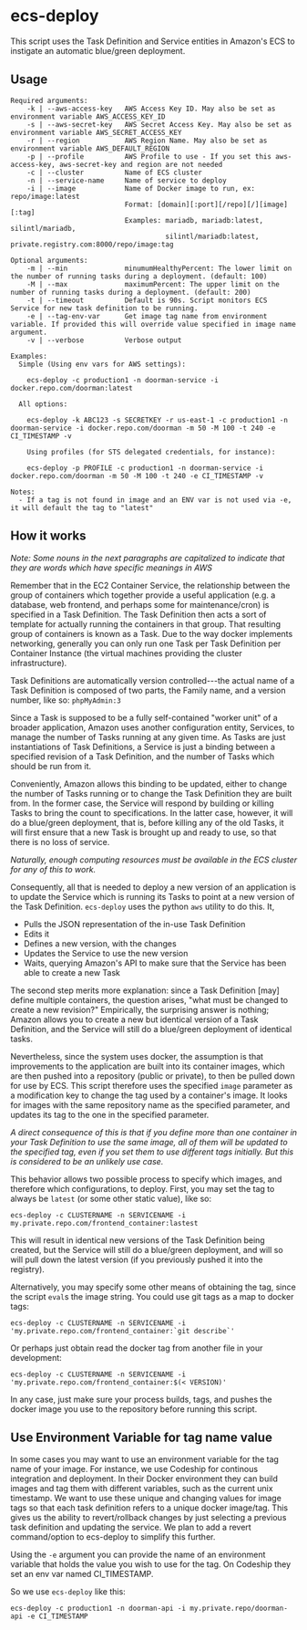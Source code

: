 ecs-deploy
=================

This script uses the Task Definition and Service entities in Amazon's ECS to instigate an automatic blue/green deployment.

Usage
-----

    Required arguments:
        -k | --aws-access-key   AWS Access Key ID. May also be set as environment variable AWS_ACCESS_KEY_ID
        -s | --aws-secret-key   AWS Secret Access Key. May also be set as environment variable AWS_SECRET_ACCESS_KEY
        -r | --region           AWS Region Name. May also be set as environment variable AWS_DEFAULT_REGION
        -p | --profile          AWS Profile to use - If you set this aws-access-key, aws-secret-key and region are not needed
        -c | --cluster          Name of ECS cluster
        -n | --service-name     Name of service to deploy
        -i | --image            Name of Docker image to run, ex: repo/image:latest
                                Format: [domain][:port][/repo][/][image][:tag]
                                Examples: mariadb, mariadb:latest, silintl/mariadb,
                                          silintl/mariadb:latest, private.registry.com:8000/repo/image:tag

    Optional arguments:
        -m | --min              minumumHealthyPercent: The lower limit on the number of running tasks during a deployment. (default: 100)
        -M | --max              maximumPercent: The upper limit on the number of running tasks during a deployment. (default: 200)
        -t | --timeout          Default is 90s. Script monitors ECS Service for new task definition to be running.
        -e | --tag-env-var      Get image tag name from environment variable. If provided this will override value specified in image name argument.
        -v | --verbose          Verbose output

    Examples:
      Simple (Using env vars for AWS settings):

        ecs-deploy -c production1 -n doorman-service -i docker.repo.com/doorman:latest

      All options:

        ecs-deploy -k ABC123 -s SECRETKEY -r us-east-1 -c production1 -n doorman-service -i docker.repo.com/doorman -m 50 -M 100 -t 240 -e CI_TIMESTAMP -v

        Using profiles (for STS delegated credentials, for instance):

        ecs-deploy -p PROFILE -c production1 -n doorman-service -i docker.repo.com/doorman -m 50 -M 100 -t 240 -e CI_TIMESTAMP -v

    Notes:
      - If a tag is not found in image and an ENV var is not used via -e, it will default the tag to "latest"

How it works
------------

_Note: Some nouns in the next paragraphs are capitalized to indicate that they are words which have specific meanings in AWS_

Remember that in the EC2 Container Service, the relationship between the group of containers which together provide a
useful application (e.g. a database, web frontend, and perhaps some for maintenance/cron) is specified in a Task Definition.
The Task Definition then acts a sort of template for actually running the containers in that group. That resulting group of
containers is known as a Task. Due to the way docker implements networking, generally you can only run one Task per Task
Definition per Container Instance (the virtual machines providing the cluster infrastructure).

Task Definitions are automatically version controlled---the actual name of a Task Definition is composed of two parts, the
Family name, and a version number, like so: `phpMyAdmin:3`

Since a Task is supposed to be a fully self-contained "worker unit" of a broader application, Amazon uses another configuration
entity, Services, to manage the number of Tasks running at any given time. As Tasks are just instantiations of Task Definitions,
a Service is just a binding between a specified revision of a Task Definition, and the number of Tasks which should be run from
it.

Conveniently, Amazon allows this binding to be updated, either to change the number of Tasks running or to change the Task
Definition they are built from. In the former case, the Service will respond by building or killing Tasks to bring the count to
specifications. In the latter case, however, it will do a blue/green deployment, that is, before killing any of the old Tasks,
it will first ensure that a new Task is brought up and ready to use, so that there is no loss of service.

_Naturally, enough computing resources must be available in the ECS cluster for any of this to work._

Consequently, all that is needed to deploy a new version of an application is to update the Service which is running its
Tasks to point at a new version of the Task Definition. `ecs-deploy` uses the python `aws` utility to do this. It,

  * Pulls the JSON representation of the in-use Task Definition
  * Edits it
  * Defines a new version, with the changes
  * Updates the Service to use the new version
  * Waits, querying Amazon's API to make sure that the Service has been able to create a new Task

The second step merits more explanation: since a Task Definition [may] define multiple containers, the question arises, "what
must be changed to create a new revision?" Empirically, the surprising answer is nothing; Amazon allows you to create a new
but identical version of a Task Definition, and the Service will still do a blue/green deployment of identical tasks.

Nevertheless, since the system uses docker, the assumption is that improvements to the application are built into
its container images, which are then pushed into a repository (public or private), to then be pulled down for use by ECS. This
script therefore uses the specified `image` parameter as a modification key to change the tag used by a container's image. It
looks for images with the same repository name as the specified parameter, and updates its tag to the one in the specified
parameter.

_A direct consequence of this is that if you define more than one container in your Task Definition to use the same image, all
of them will be updated to the specified tag, even if you set them to use different tags initially. But this is considered to
be an unlikely use case._

This behavior allows two possible process to specify which images, and therefore which configurations, to deploy. First, you
may set the tag to always be `latest` (or some other static value), like so:

    ecs-deploy -c CLUSTERNAME -n SERVICENAME -i my.private.repo.com/frontend_container:lastest

This will result in identical new versions of the Task Definition being created, but the Service will still do a blue/green
deployment, and will so will pull down the latest version (if you previously pushed it into the registry).

Alternatively, you may specify some other means of obtaining the tag, since the script `eval`s the image string. You could use
git tags as a map to docker tags:

    ecs-deploy -c CLUSTERNAME -n SERVICENAME -i 'my.private.repo.com/frontend_container:`git describe`'

Or perhaps just obtain read the docker tag from another file in your development:

    ecs-deploy -c CLUSTERNAME -n SERVICENAME -i 'my.private.repo.com/frontend_container:$(< VERSION)'

In any case, just make sure your process builds, tags, and pushes the docker image you use to the repository before running
this script.

Use Environment Variable for tag name value
-------------------------------------------
In some cases you may want to use an environment variable for the tag name of your image.
For instance, we use Codeship for continous integration and deployment. In their Docker
environment they can build images and tag them with different variables, such as
the current unix timestamp. We want to use these unique and changing values for image tags
so that each task definition refers to a unique docker image/tag. This gives us the
ability to revert/rollback changes by just selecting a previous task definition and
updating the service. We plan to add a revert command/option to ecs-deploy to simplify this further.

Using the ```-e``` argument you can provide the name of an environment variable that
holds the value you wish to use for the tag. On Codeship they set an env var named CI_TIMESTAMP.

So we use ```ecs-deploy``` like this:

    ecs-deploy -c production1 -n doorman-api -i my.private.repo/doorman-api -e CI_TIMESTAMP
